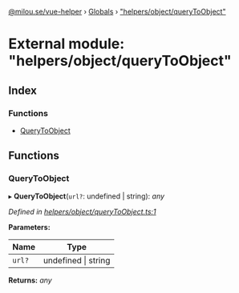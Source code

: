[@milou.se/vue-helper](../README.md) › [Globals](../globals.md) › ["helpers/object/queryToObject"](_helpers_object_querytoobject_.md)

# External module: "helpers/object/queryToObject"

## Index

### Functions

* [QueryToObject](_helpers_object_querytoobject_.md#querytoobject)

## Functions

###  QueryToObject

▸ **QueryToObject**(`url?`: undefined | string): *any*

*Defined in [helpers/object/queryToObject.ts:1](https://github.com/milou-se/milou-vue-helper/blob/83c1a21/src/helpers/object/queryToObject.ts#L1)*

**Parameters:**

Name | Type |
------ | ------ |
`url?` | undefined &#124; string |

**Returns:** *any*
